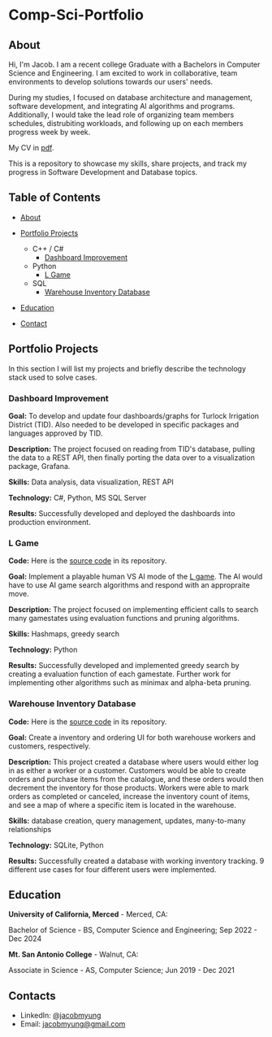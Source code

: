 # Comp-Sci-Portfolio
## About
Hi, I'm Jacob. I am a recent college Graduate with a Bachelors in Computer Science and Engineering. I am excited to work in collaborative, team environments to develop solutions towards our users' needs.

During my studies, I focused on database architecture and management, software development, and integrating AI algorithms and programs. Additionally, I would take the lead role of organizing team members schedules, distrubiting workloads, and following up on each members progress week by week.

My CV in [pdf]().

This is a repository to showcase my skills, share projects, and track my progress in Software Development and Database topics.

## Table of Contents
- [About](https://github.com/jacobmyung/Comp-Sci-Portfolio/blob/main/README.md#about)
- [Portfolio Projects](https://github.com/jacobmyung/Comp-Sci-Portfolio/blob/main/README.md#Portfolio-Projects)
  - C++ / C#
    - [Dashboard Improvement](https://github.com/jacobmyung/Comp-Sci-Portfolio/blob/main/README.md#Dashboard-Improvement)
  - Python
    - [L Game](https://github.com/jacobmyung/Comp-Sci-Portfolio/blob/main/README.md#L-game)
  - SQL
    - [Warehouse Inventory Database](https://github.com/jacobmyung/Comp-Sci-Portfolio/blob/main/README.md#Warehouse-Inventory-Database)
 
- [Education](https://github.com/jacobmyung/Comp-Sci-Portfolio/blob/main/README.md#education)
- [Contact](https://github.com/jacobmyung/Comp-Sci-Portfolio/blob/main/README.md#contacts)
## Portfolio Projects
In this section I will list my projects and briefly describe the technology stack used to solve cases.

### Dashboard Improvement
**Goal:** To develop and update four dashboards/graphs for Turlock Irrigation District (TID). Also needed to be developed in specific packages and languages approved by TID.

**Description:** The project focused on reading from TID's database, pulling the data to a REST API, then finally porting the data over to a visualization package, Grafana.

**Skills:** Data analysis, data visualization, REST API

**Technology:** C#, Python, MS SQL Server

**Results:** Successfully developed and deployed the dashboards into production environment.

### L Game
**Code:** Here is the [source code](https://github.com/jacobmyung/L-game/blob/main/L-game.py) in its repository.

**Goal:** Implement a playable human VS AI mode of the [L game](https://en.wikipedia.org/wiki/L_game). The AI would have to use AI game search algorithms and respond with an appropraite move.

**Description:** The project focused on implementing efficient calls to search many gamestates using evaluation functions and pruning algorithms.

**Skills:** Hashmaps, greedy search

**Technology:** Python

**Results:** Successfully developed and implemented greedy search by creating a evaluation function of each gamestate. Further work for implementing other algorithms such as minimax and alpha-beta pruning.

### Warehouse Inventory Database
**Code:** Here is the [source code](https://github.com/jacobmyung/CSE-111-Databases-Project/blob/main/project.py) in its repository.

**Goal:** Create a inventory and ordering UI for both warehouse workers and customers, respectively.

**Description:** This project created a database where users would either log in as either a worker or a customer. Customers would be able to create orders and purchase items from the catalogue, and these orders would then decrement the inventory for those products. Workers were able to mark orders as completed or canceled, increase the inventory count of items, and see a map of where a specific item is located in the warehouse.

**Skills:** database creation, query management, updates, many-to-many relationships

**Technology:** SQLite, Python

**Results:** Successfully created a database with working inventory tracking. 9 different use cases for four different users were implemented.

## Education
**University of California, Merced** - Merced, CA:

Bachelor of Science - BS, Computer Science and Engineering;
Sep 2022 - Dec 2024

**Mt. San Antonio College** - Walnut, CA:

Associate in Science - AS, Computer Science;
Jun 2019 - Dec 2021

## Contacts
- LinkedIn: [@jacobmyung](https://www.linkedin.com/in/jacob-myung/)
- Email: jacobmyung@gmail.com
